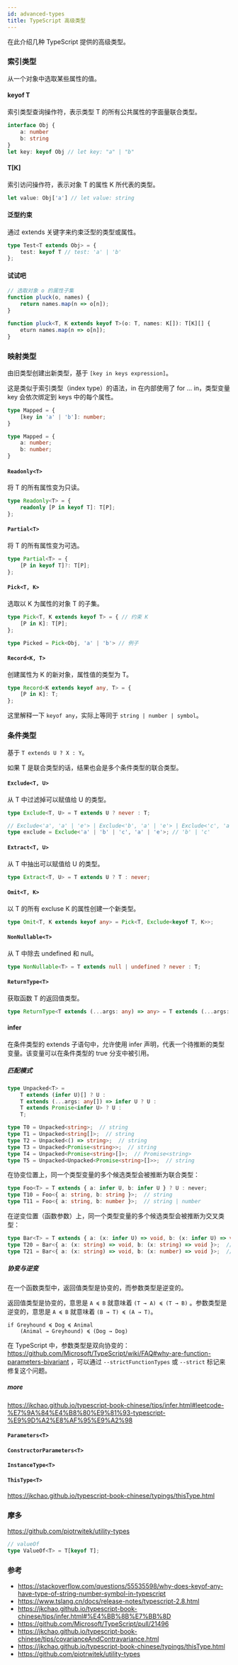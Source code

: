 ```yaml
---
id: advanced-types
title: TypeScript 高级类型
---
```


在此介绍几种 TypeScript 提供的高级类型。

<!--truncate-->

### 索引类型

从一个对象中选取某些属性的值。

#### keyof T

索引类型查询操作符，表示类型 T 的所有公共属性的字面量联合类型。

```ts
interface Obj {
    a: number
    b: string
}
let key: keyof Obj // let key: "a" | "b"
```

#### T[K]

索引访问操作符，表示对象 T 的属性 K 所代表的类型。

```ts
let value: Obj['a'] // let value: string
```

#### 泛型约束

通过 extends 关键字来约束泛型的类型或属性。

```ts
type Test<T extends Obj> = {
    test: keyof T // test: 'a' | 'b'
};
```

#### 试试吧

```ts
// 选取对象 o 的属性子集
function pluck(o, names) {
    return names.map(n => o[n]);
}
```

```ts
function pluck<T, K extends keyof T>(o: T, names: K[]): T[K][] {
    eturn names.map(n => o[n]);
}
```

### 映射类型

由旧类型创建出新类型，基于 `[key in keys expression]`。

这是类似于索引类型（index type）的语法，in 在内部使用了 for ... in，类型变量 key 会依次绑定到 keys 中的每个属性。

```ts
type Mapped = {
    [key in 'a' | 'b']: number;
}

type Mapped = {
    a: number;
    b: number;
}
```

#### `Readonly<T>`

将 T 的所有属性变为只读。

```ts
type Readonly<T> = {
    readonly [P in keyof T]: T[P];
};
```

#### `Partial<T>`

将 T 的所有属性变为可选。

```ts
type Partial<T> = {
    [P in keyof T]?: T[P];
};
```

#### `Pick<T, K>`

选取以 K 为属性的对象 T 的子集。

```ts
type Pick<T, K extends keyof T> = { // 约束 K
    [P in K]: T[P];
};

type Picked = Pick<Obj, 'a' | 'b'> // 例子
```

#### `Record<K, T>`

创建属性为 K 的新对象，属性值的类型为 T。

```ts
type Record<K extends keyof any, T> = {
    [P in K]: T;
};
```

这里解释一下 `keyof any`，实际上等同于 `string | number | symbol`。

### 条件类型

基于 `T extends U ? X : Y`。

如果 T 是联合类型的话，结果也会是多个条件类型的联合类型。

#### `Exclude<T, U>`

从 T 中过滤掉可以赋值给 U 的类型。

```ts
type Exclude<T, U> = T extends U ? never : T;

// Exclude<'a', 'a' | 'e'> | Exclude<'b', 'a' | 'e'> | Exclude<'c', 'a' | 'e'>
type exclude = Exclude<'a' | 'b' | 'c', 'a' | 'e'>; // 'b' | 'c'
```

#### `Extract<T, U>`

从 T 中抽出可以赋值给 U 的类型。

```ts
type Extract<T, U> = T extends U ? T : never;
```

#### `Omit<T, K>`

以 T 的所有 excluse K 的属性创建一个新类型。

```ts
type Omit<T, K extends keyof any> = Pick<T, Exclude<keyof T, K>>;
```

#### `NonNullable<T>`

从 T 中除去 undefined 和 null。

```ts
type NonNullable<T> = T extends null | undefined ? never : T;
```

#### `ReturnType<T>`

获取函数 T 的返回值类型。

```ts
type ReturnType<T extends (...args: any) => any> = T extends (...args: any) => infer R ? R : any;
```

#### infer

在条件类型的 extends 子语句中，允许使用 infer 声明，代表一个待推断的类型变量。该变量可以在条件类型的 true 分支中被引用。

##### 匹配模式

```ts
type Unpacked<T> =
    T extends (infer U)[] ? U :
    T extends (...args: any[]) => infer U ? U :
    T extends Promise<infer U> ? U :
    T;

type T0 = Unpacked<string>;  // string
type T1 = Unpacked<string[]>;  // string
type T2 = Unpacked<() => string>;  // string
type T3 = Unpacked<Promise<string>>;  // string
type T4 = Unpacked<Promise<string>[]>;  // Promise<string>
type T5 = Unpacked<Unpacked<Promise<string>[]>>;  // string
```

在协变位置上，同一个类型变量的多个候选类型会被推断为联合类型：

```ts
type Foo<T> = T extends { a: infer U, b: infer U } ? U : never;
type T10 = Foo<{ a: string, b: string }>;  // string
type T11 = Foo<{ a: string, b: number }>;  // string | number
```

在逆变位置（函数参数）上，同一个类型变量的多个候选类型会被推断为交叉类型：

```ts
type Bar<T> = T extends { a: (x: infer U) => void, b: (x: infer U) => void } ? U : never;
type T20 = Bar<{ a: (x: string) => void, b: (x: string) => void }>;  // string
type T21 = Bar<{ a: (x: string) => void, b: (x: number) => void }>;  // string & number
```

##### 协变与逆变

在一个函数类型中，返回值类型是协变的，而参数类型是逆变的。

返回值类型是协变的，意思是 `A ≼ B` 就意味着 `(T → A) ≼ (T → B)` 。参数类型是逆变的，意思是 `A ≼ B` 就意味着 `(B → T) ≼ (A → T)`。

```
if Greyhound ≼ Dog ≼ Animal
    (Animal → Greyhound) ≼ (Dog → Dog)
```

在 TypeScript 中，参数类型是双向协变的：https://github.com/Microsoft/TypeScript/wiki/FAQ#why-are-function-parameters-bivariant ，可以通过 `--strictFunctionTypes` 或 `--strict` 标记来修复这个问题。

##### more

https://jkchao.github.io/typescript-book-chinese/tips/infer.html#leetcode-%E7%9A%84%E4%B8%80%E9%81%93-typescript-%E9%9D%A2%E8%AF%95%E9%A2%98

#### `Parameters<T>`

#### `ConstructorParameters<T>`

#### `InstanceType<T>`

#### `ThisType<T>`

https://jkchao.github.io/typescript-book-chinese/typings/thisType.html

### 摩多

https://github.com/piotrwitek/utility-types

```ts
// valueOf
type ValueOf<T> = T[keyof T];
```

### 参考

* https://stackoverflow.com/questions/55535598/why-does-keyof-any-have-type-of-string-number-symbol-in-typescript
* https://www.tslang.cn/docs/release-notes/typescript-2.8.html
* https://jkchao.github.io/typescript-book-chinese/tips/infer.html#%E4%BB%8B%E7%BB%8D
* https://github.com/Microsoft/TypeScript/pull/21496
* https://jkchao.github.io/typescript-book-chinese/tips/covarianceAndContravariance.html
* https://jkchao.github.io/typescript-book-chinese/typings/thisType.html
* https://github.com/piotrwitek/utility-types